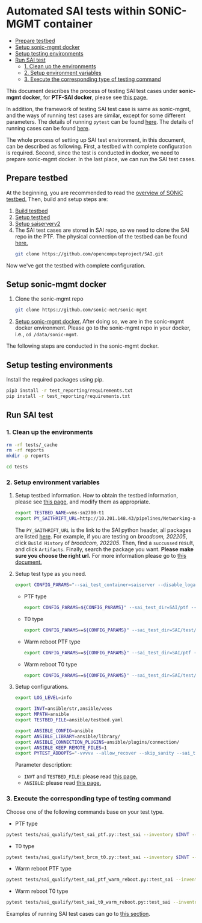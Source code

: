 # Automated SAI tests within SONiC-MGMT container

- [Prepare testbed](#prepare-testbed)
- [Setup sonic-mgmt docker](#setup-sonic-mgmt-docker)
- [Setup testing environments](#setup-testing-environments)
- [Run SAI test](#run-sai-test)
  - [1. Clean up the environments](#1-clean-up-the-environments)
  - [2. Setup environment variables](#2-setup-environment-variables)
  - [3. Execute the corresponding type of testing command](#3-execute-the-corresponding-type-of-testing-command)


This document describes the process of testing SAI test cases under **sonic-mgmt docker**, for **PTF-SAI docker**, please see [this page.](https://github.com/opencomputeproject/SAI/blob/master/ptf/docs/SAI-PTFv2Overview.md#sai-ptfv2-overview)

In addition, the framework of testing SAI test case is same as sonic-mgmt, and the ways of running test cases are similar, except for some different parameters. The details of running `pytest` can be found [here](https://github.com/sonic-net/sonic-mgmt/blob/master/docs/tests/pytest.org.md). The details of running cases can be found [here](https://github.com/sonic-net/sonic-mgmt/blob/master/docs/tests/pytest.run.md).

The whole process of setting up SAI test environment, in this document, can be described as following.
First, a testbed with complete configuration is required. Second, since the test is conducted in docker, we need to prepare sonic-mgmt docker. In the last place, we can run the SAI test cases.


## Prepare testbed
At the beginning, you are recommended to read the [overview of SONiC testbed.](https://github.com/sonic-net/sonic-mgmt/tree/master/docs/testbed) Then, build and setup steps are:
1. [Build testbed](https://github.com/sonic-net/sonic-mgmt/blob/master/docs/testbed/README.testbed.Overview.md)
2. [Setup testbed](https://github.com/sonic-net/sonic-mgmt/blob/master/docs/testbed/README.new.testbed.Configuration.md)
3. [Setup saiserverv2](https://github.com/opencomputeproject/SAI/blob/master/ptf/docs/SAI-PTFv2Overview.md#setup-dut-device-under-testing)
4. The SAI test cases are stored in SAI repo, so we need to clone the SAI repo in the PTF. The physical connection of the testbed can be found [here.](https://github.com/opencomputeproject/SAI/blob/master/ptf/docs/ExamplePhysicalConnection.md)
   ```bash
   git clone https://github.com/opencomputeproject/SAI.git
   ```

Now we've got the testbed with complete configuration.

## Setup sonic-mgmt docker
1. Clone the sonic-mgmt repo
   ```bash
   git clone https://github.com/sonic-net/sonic-mgmt
   ```
2. [Setup sonic-mgmt docker.](https://github.com/sonic-net/sonic-mgmt/blob/master/docs/testbed/README.testbed.VsSetup.md#setup-sonic-mgmt-docker) After doing so, we are in the sonic-mgmt docker environment. Please go to the sonic-mgmt repo in your docker, i.e., `cd /data/sonic-mgmt`.

The following steps are conducted in the sonic-mgmt docker.

## Setup testing environments
Install the required packages using pip.
```bash
pip3 install -r test_reporting/requirements.txt
pip install -r test_reporting/requirements.txt
```

## Run SAI test
### 1. Clean up the environments
   ```bash
   rm -rf tests/_cache
   rm -rf reports
   mkdir -p reports

   cd tests
   ```
### 2. Setup environment variables
1. Setup testbed information. How to obtain the testbed information, please see [this page](https://github.com/sonic-net/sonic-mgmt/blob/master/docs/testbed/sai_quality/DeploySAITestTopologyWithSONiC-MGMT.md), and modify them as appropriate.
   ```bash
   export TESTBED_NAME=vms-sn2700-t1
   export PY_SAITHRIFT_URL=http://10.201.148.43/pipelines/Networking-acs-buildimage-Official/broadcom/202012-saithriftv2/python-saithriftv2_0.9.4_amd64.deb
   ```
   The `PY_SAITHRIFT_URL` is the link to the SAI python header, all packages are listed [here](https://sonic-build.azurewebsites.net/ui/sonic/pipelines). For example, if you are testing on _broadcom, 202205_, click `Build History` of _broadcom, 202205_. Then, find a `succussed` result, and click `Artifacts`. Finally, search the package you want.
**Please make sure you choose the right url.** For more information please go to [this document.](https://github.com/opencomputeproject/SAI/blob/master/ptf/docs/SAI-PTF_resources_download.md)

2. Setup test type as you need.
   ```bash
   export CONFIG_PARAMS="--sai_test_container=saiserver --disable_loganalyzer"
   ```
   - PTF type
      ```bash
      export CONFIG_PARAMS=${CONFIG_PARAMS}" --sai_test_dir=SAI/ptf --enable_ptf_sai_test"
      ```
   - T0 type
      ```bash
      export CONFIG_PARAMS==${CONFIG_PARAMS}" --sai_test_dir=SAI/test/sai_test --enable_sai_test"
      ```
   - Warm reboot PTF type
      ```bash
      export CONFIG_PARAMS==${CONFIG_PARAMS}" --sai_test_dir=SAI/ptf --enable_ptf_warmboot_test --sai_test_enable_deployment --skip_stop_sai_test_container"
      ```
   - Warm reboot T0 type
      ```bash
      export CONFIG_PARAMS==${CONFIG_PARAMS}" --sai_test_dir=SAI/test/sai_test --enable_t0_warmboot_test --sai_test_enable_deployment --skip_stop_sai_test_container"
      ```

3. Setup configurations.
   ```bash
   export LOG_LEVEL=info

   export INVT=ansible/str,ansible/veos
   export MPATH=ansible
   export TESTBED_FILE=ansible/testbed.yaml

   export ANSIBLE_CONFIG=ansible
   export ANSIBLE_LIBRARY=ansible/library/
   export ANSIBLE_CONNECTION_PLUGINS=ansible/plugins/connection/
   export ANSIBLE_KEEP_REMOTE_FILES=1
   export PYTEST_ADDOPTS="-vvvvv --allow_recover --skip_sanity --sai_test_report_dir=reports --py_saithrift_url=${PY_SAITHRIFT_URL} ${CONFIG_PARAMS}"
   ```

   Parameter description:
   - `INVT` and `TESTBED_FILE`: please read [this page.](https://github.com/sonic-net/sonic-mgmt/blob/master/docs/tests/pytest.run.md#run-tests-by-pytest)
   - `ANSIBLE`: please read [this page.](https://github.com/sonic-net/sonic-mgmt/tree/master/docs/ansible)

### 3. Execute the corresponding type of testing command
Choose one of the following commands base on your test type.
   - PTF type
   ```bash
   pytest tests/sai_qualify/test_sai_ptf.py::test_sai --inventory $INVT --host-pattern all --module-path $MPATH --testbed $TESTBED_NAME --testbed_file $TESTBED_FILE --junit-xml=tr.xml --log-cli-level ${LOG_LEVEL} --collect_techsupport=False --topology='ptf'
   ```
  - T0 type
   ```bash
   pytest tests/sai_qualify/test_brcm_t0.py::test_sai --inventory $INVT --host-pattern all --module-path $MPATH --testbed $TESTBED_NAME --testbed_file $TESTBED_FILE --junit-xml=tr.xml --log-cli-level ${LOG_LEVEL} --collect_techsupport=False --topology='ptf'
   ```
  - Warm reboot PTF type
   ```bash
   pytest tests/sai_qualify/test_sai_ptf_warm_reboot.py::test_sai --inventory $INVT --host-pattern all --module-path $MPATH --testbed $TESTBED_NAME --testbed_file $TESTBED_FILE --junit-xml=tr.xml --log-cli-level ${LOG_LEVEL} --collect_techsupport=False --topology='ptf'
   ```
  - Warm reboot T0 type
   ```bash
   pytest tests/sai_qualify/test_sai_t0_warm_reboot.py::test_sai --inventory $INVT --host-pattern all --module-path $MPATH --testbed $TESTBED_NAME --testbed_file $TESTBED_FILE --junit-xml=tr.xml --log-cli-level ${LOG_LEVEL} --collect_techsupport=False --topology='ptf'
   ```

Examples of running SAI test cases can go to [this section](https://github.com/opencomputeproject/SAI/blob/master/ptf/docs/SAI-PTFv2Overview.md#run-test).
